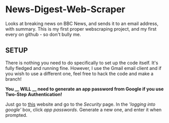 # News-Digest-Web-Scraper
Looks at breaking news on BBC News, and sends it to an email address, with summary.
This is my first proper webscraping project, and my first every on github - so don't bully me.

## SETUP
There is nothing you need to do specifically to set up the code itself. It's fully fledged and running fine. However, I use the Gmail email client and if you wish to use a different one, feel free to hack the code and make a branch!

**You __ WILL __ need to generate an app password from Google if you use Two-Step Authentication!**

Just go to [this](https://myaccount.google.com) website and go to the *Security* page.
In the *'logging into google'* box, click *app passwords*. Generate a new one, and enter it when prompted.
